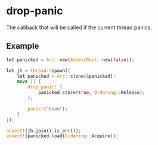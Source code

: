 # drop-panic

The callback that will be called if the current thread panics.

## Example
```rust
let panicked = Arc::new(AtomicBool::new(false));

let jh = thread::spawn({
    let panicked = Arc::clone(&panicked);
    move || {
        drop_panic! {
            panicked.store(true, Ordering::Release);
        };

        panic!("boom");
    }
});

assert!(jh.join().is_err());
assert!(panicked.load(Ordering::Acquire));
```
